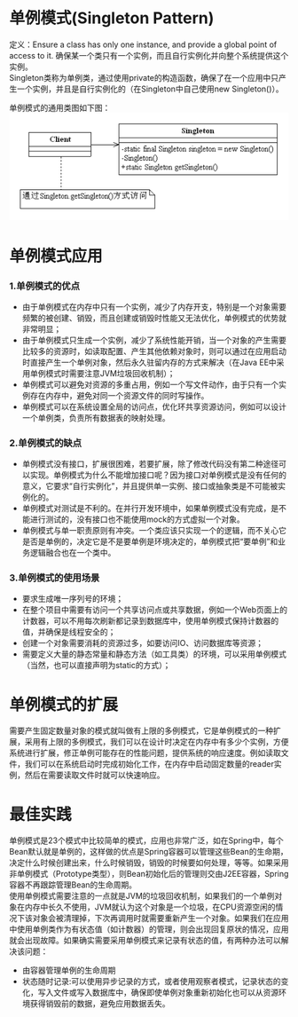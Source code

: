 # 单例模式(Singleton Pattern) 
定义：Ensure a class has only one instance, and provide a global point of access to it. 确保某一个类只有一个实例，而且自行实例化并向整个系统提供这个实例。   
Singleton类称为单例类，通过使用private的构造函数，确保了在一个应用中只产生一个实例，并且是自行实例化的（在Singleton中自己使用new Singleton()）。  

单例模式的通用类图如下图：  
![Alt text](singleton.gif "单例模式类图")


# 单例模式应用
### 1.单例模式的优点
 * 由于单例模式在内存中只有一个实例，减少了内存开支，特别是一个对象需要频繁的被创建、销毁，而且创建或销毁时性能又无法优化，单例模式的优势就非常明显；
 * 由于单例模式只生成一个实例，减少了系统性能开销，当一个对象的产生需要比较多的资源时，如读取配置、产生其他依赖对象时，则可以通过在应用启动时直接产生一个单例对象，然后永久驻留内存的方式来解决（在Java EE中采用单例模式时需要注意JVM垃圾回收机制）；
 * 单例模式可以避免对资源的多重占用，例如一个写文件动作，由于只有一个实例存在内存中，避免对同一个资源文件的同时写操作。
 * 单例模式可以在系统设置全局的访问点，优化环共享资源访问，例如可以设计一个单例类，负责所有数据表的映射处理。


### 2.单例模式的缺点 
 * 单例模式没有接口，扩展很困难，若要扩展，除了修改代码没有第二种途径可以实现。单例模式为什么不能增加接口呢？因为接口对单例模式是没有任何的意义，它要求“自行实例化”，并且提供单一实例、接口或抽象类是不可能被实例化的。
 * 单例模式对测试是不利的。在并行开发环境中，如果单例模式没有完成，是不能进行测试的，没有接口也不能使用mock的方式虚拟一个对象。
 * 单例模式与单一职责原则有冲突。一个类应该只实现一个的逻辑，而不关心它是否是单例的，决定它是不是要单例是环境决定的，单例模式把“要单例”和业务逻辑融合也在一个类中。


### 3.单例模式的使用场景
 * 要求生成唯一序列号的环境；
 * 在整个项目中需要有访问一个共享访问点或共享数据，例如一个Web页面上的计数器，可以不用每次刷新都记录到数据库中，使用单例模式保持计数器的值，并确保是线程安全的；
 * 创建一个对象需要消耗的资源过多，如要访问IO、访问数据库等资源；
 * 需要定义大量的静态常量和静态方法（如工具类）的环境，可以采用单例模式（当然，也可以直接声明为static的方式）；


# 单例模式的扩展
需要产生固定数量对象的模式就叫做有上限的多例模式，它是单例模式的一种扩展，采用有上限的多例模式，我们可以在设计时决定在内存中有多少个实例，方便系统进行扩展，修正单例可能存在的性能问题，提供系统的响应速度。例如读取文件，我们可以在系统启动时完成初始化工作，在内存中启动固定数量的reader实例，然后在需要读取文件时就可以快速响应。  


# 最佳实践
单例模式是23个模式中比较简单的模式，应用也非常广泛，如在Spring中，每个Bean默认就是单例的，这样做的优点是Spring容器可以管理这些Bean的生命期，决定什么时候创建出来，什么时候销毁，销毁的时候要如何处理，等等。如果采用非单例模式（Prototype类型），则Bean初始化后的管理则交由J2EE容器，Spring容器不再跟踪管理Bean的生命周期。  
使用单例模式需要注意的一点就是JVM的垃圾回收机制，如果我们的一个单例对象在内存中长久不使用，JVM就认为这个对象是一个垃圾，在CPU资源空闲的情况下该对象会被清理掉，下次再调用时就需要重新产生一个对象。如果我们在应用中使用单例类作为有状态值（如计数器）的管理，则会出现回复原状的情况，应用就会出现故障。如果确实需要采用单例模式来记录有状态的值，有两种办法可以解决该问题：


- 由容器管理单例的生命周期  
- 状态随时记录:可以使用异步记录的方式，或者使用观察者模式，记录状态的变化，写入文件或写入数据库中，确保即使单例对象重新初始化也可以从资源环境获得销毁前的数据，避免应用数据丢失。 